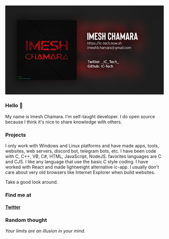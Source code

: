 <p align="center"><img src="202011131558.s50.jpg"></p>

### Hello 👋
My name is Imesh Chamara. I'm self-taught developer. I do open source because I think it's nice to share knowledge with others.

### Projects
I only work with Windows and Linux platforms and have made apps, tools, websites, web servers, discord bot, telegram bots, etc. I have been code with C, C++, VB, C#, HTML, JavaScript, NodeJS. favorites languages are C and CJS. I like any language that use the basic C style coding. I have worked with React and made lightweight alternative ic-app. I usually don't care about very old browsers like Internet Explorer when build websites.

Take a good look around.

### Find me at
<a href="https://twitter.com/_Imesh_Chamara_"><h4>Twitter</h4></a>

### Random thought
*Your limits are an illusion in your mind.*
